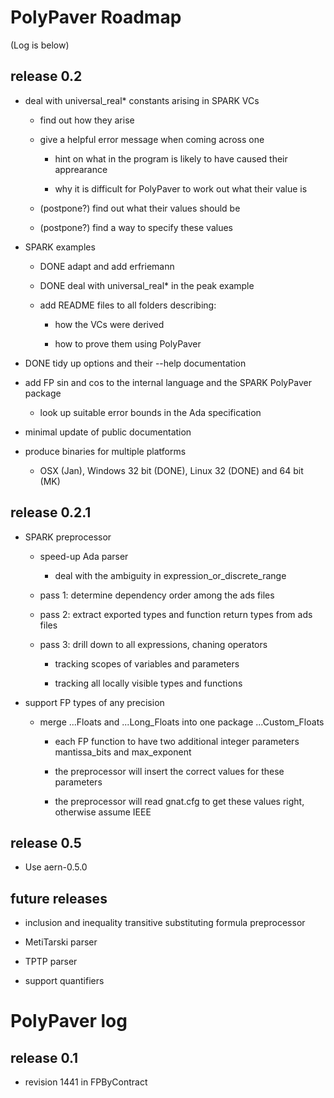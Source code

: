 # PolyPaver Roadmap
(Log is below)

## release 0.2

* deal with universal_real* constants arising in SPARK VCs 

    * find out how they arise

    * give a helpful error message when coming across one

        * hint on what in the program is likely to have caused their apprearance 

        * why it is difficult for PolyPaver to work out what their value is

    * (postpone?) find out what their values should be

    * (postpone?) find a way to specify these values

* SPARK examples

    * DONE adapt and add erfriemann

    * DONE deal with universal_real* in the peak example

    * add README files to all folders describing:

        * how the VCs were derived 

        * how to prove them using PolyPaver

* DONE tidy up options and their --help documentation

* add FP sin and cos to the internal language and the SPARK PolyPaver package

    * look up suitable error bounds in the Ada specification

* minimal update of public documentation

* produce binaries for multiple platforms

    * OSX (Jan), Windows 32 bit (DONE), Linux 32 (DONE) and 64 bit (MK)

## release 0.2.1

* SPARK preprocessor

    * speed-up Ada parser

        * deal with the ambiguity in expression_or_discrete_range

    * pass 1: determine dependency order among the ads files

    * pass 2: extract exported types and function return types from ads files

    * pass 3: drill down to all expressions, chaning operators
    
        * tracking scopes of variables and parameters

        * tracking all locally visible types and functions

* support FP types of any precision

    * merge ...Floats and ...Long_Floats into one package ...Custom_Floats

        * each FP function to have two additional integer parameters mantissa_bits and max_exponent

        * the preprocessor will insert the correct values for these parameters

        * the preprocessor will read gnat.cfg to get these values right, otherwise assume IEEE

## release 0.5

* Use aern-0.5.0

## future releases

* inclusion and inequality transitive substituting formula preprocessor

* MetiTarski parser

* TPTP parser

* support quantifiers

# PolyPaver log

## release 0.1

* revision 1441 in FPByContract